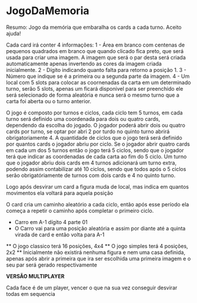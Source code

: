 # JogoDaMemoria
Resumo: Jogo da memória que embaralha os cards a cada turno. Aceito ajuda!

Cada card irá conter 4 informações:
1 - Área em branco com centenas de pequenos quadrados em branco que quando clicado fica preto, que será usada para criar uma imagem. A imagem que será o par desta será criada automaticamente apenas invertendo as cores da imagem criada inicialmente.
2 - Dígito indicando quanto falta para retorno a posição 1.
3 - Número que indique se é a primeira ou a segunda parte da imagem.
4 - Um local com 5 slots para colocar as coornenadas da carta em um determinado turno, serão 5 slots, apenas um ficará disponivel para ser preenchido ele será selecionado de forma aleatória e nunca será o mesmo turno que a carta foi aberta ou o turno anterior.

O jogo é composto por turnos e ciclos, cada ciclo tem 5 turnos, em cada turno será definido uma coordenada para dois ou quatro cards, dependendo da escolha do jogado.
O jogador poderá abrir dois ou quatro cards por turno, se optar por abri 2 por turdo no quinto turno abrirá obrigatoriamente 4.
A quantidade de ciclos que o jogo terá será definido por quantos cards o jogador abriu por ciclo. Se o jogador abrir quatro cards em cada um dos 5 turnos então o jogo terá 5 ciclos, sendo que o jogador terá que indicar as coordenadas de cada carta ao fim do 5 ciclo. Um turno que o jogador abriu dois cards em 4 turnos adicionará um turno extra, podendo assim contabilizar até 10 ciclos, sendo que todos após o 5 ciclos serão obrigatóriamente de turnos com dois cards e 4 no quinto turno.

Logo após desvirar um card a figura muda de local, mas indica em quantos movimentos ela voltará para aquela posição
  
O card cria um caminho aleatório a cada ciclo, então após esse período ela começa a repetir o caminho após completar o primeiro ciclo.
 - Carro em A-1 dígito 4 parte 01
 - O Carro vai para uma posição aleatória e assim por diante até a quinta virada de card e então volta para A-1

** O jogo classico terá 16 posições, 4x4
** O jogo simples terá 4 posições, 2x2
** Inicialmente não existirá nenhuma figura e nem uma casa definida, apenas após abrir a primeira que ira ser escolhida uma primeira imagem e o seu par será gerado respectivamente

****VERSÃO MULTIPLAYER****

Cada face é de um player, vencer o que na sua vez conseguir desvirar todas em sequencia
